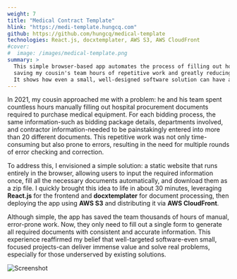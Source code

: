 ```yaml
---
weight: 7
title: "Medical Contract Template"
hlink: "https://medi-template.hungcq.com"
github: https://github.com/hungcq/medical-template
technologies: React.js, docxtemplater, AWS S3, AWS CloudFront
#cover:
#  image: /images/medical-template.png
summary: >
  This simple browser-based app automates the process of filling out hospital procurement documents,
  saving my cousin's team hours of repetitive work and greatly reducing errors.
  It shows how even a small, well-designed software solution can have a significant real-world impact.
---
```


In 2021, my cousin approached me with a problem:
he and his team spent countless hours manually filling out hospital procurement documents required to purchase medical equipment.
For each bidding process, the same information-such as bidding package details, departments involved,
and contractor information-needed to be painstakingly entered into more than 20 different documents.
This repetitive work was not only time-consuming but also prone to errors,
resulting in the need for multiple rounds of error checking and correction.

To address this, I envisioned a simple solution: a static website that runs entirely in the browser,
allowing users to input the required information once, fill all the necessary documents automatically,
and download them as a zip file. I quickly brought this idea to life in about 30 minutes,
leveraging **React.js** for the frontend and **docxtemplater** for document processing,
then deploying the app using **AWS S3** and distributing it via **AWS CloudFront**.

Although simple, the app has saved the team thousands of hours of manual, error-prone work.
Now, they only need to fill out a single form to generate all required documents with consistent and accurate information.
This experience reaffirmed my belief that well-targeted software-even small,
focused projects-can deliver immense value and solve real problems, especially for those underserved by existing solutions.

![Screenshot](/images/medical-template.png)